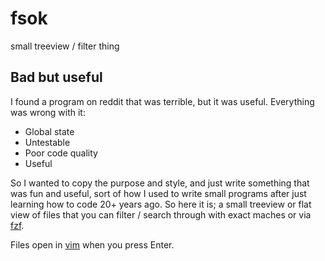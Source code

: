 # fsok
small treeview / filter thing

## Bad but useful

I found a program on reddit that was terrible, but it was useful.
Everything was wrong with it:

* Global state
* Untestable
* Poor code quality
* Useful

So I wanted to copy the purpose and style, and just write something that
was fun and useful, sort of how I used to write small programs after just learning
how to code 20+ years ago. So here it is; a small treeview or flat view of files
that you can filter / search through with exact maches or via [fzf][1].

Files open in [vim][1] when you press Enter. 

[1]: https://junegunn.github.io/fzf/ "fzf doc"
[2]: https://vim.org "vim home"
